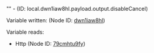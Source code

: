 "" - (ID: local.dwn1iaw8hl.payload.output.disableCancel)

Variable written:
 (Node ID: [dwn1iaw8hl](../nodes/dwn1iaw8hl.md))

Variable reads:
* Http (Node ID: [79cmhtu9fy](../nodes/79cmhtu9fy.md))
